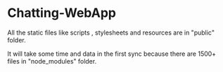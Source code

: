 # Chatting-WebApp

All the static files like scripts , stylesheets and resources are in "public" folder.

It will take some time and data in the first sync because there are 1500+ files in "node_modules" folder. 

